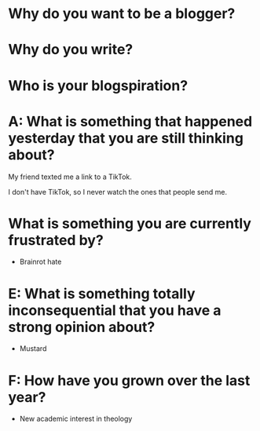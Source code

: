 # Why do you want to be a blogger?
# Why do you write?
# Who is your blogspiration?
# A: What is something that happened yesterday that you are still thinking about?
My friend texted me a link to a TikTok.

I don't have TikTok, so I never watch the ones that people send me.



# What is something you are currently frustrated by?
- Brainrot hate

# E: What is something totally inconsequential that you have a strong opinion about?
- Mustard

# F: How have you grown over the last year?
- New academic interest in theology
# 